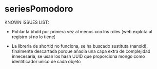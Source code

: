 # seriesPomodoro

KNOWN ISSUES LIST:
* Poblar la bbdd por primera vez al menos con los roles (web explota al registro si no lo tiene)

* La libreria de shortid no funciona, se ha buscado sustituta (nanoid), finalmente descartada porque añadia una capa extra de complejidad innecesaria, se usan los hash UUID que proporciona mongo como identificador unico de cada objeto

